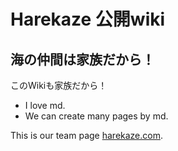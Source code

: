 <!-- index.md -->

Harekaze 公開wiki
=======

海の仲間は家族だから！
----------

このWikiも家族だから！

 * I love md.
 * We can create many pages by md.

This is our team page [harekaze.com](https://harekaze.com).